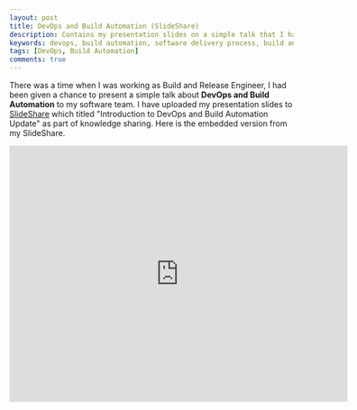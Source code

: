 ```yaml
---
layout: post
title: DevOps and Build Automation (SlideShare)
description: Contains my presentation slides on a simple talk that I had given to my software team which titled Introduction to DevOps and Build Automation Update.
keywords: devops, build automation, software delivery process, build and release
tags: [DevOps, Build Automation]
comments: true
---
```


There was a time when I was working as Build and Release Engineer, I had been given a chance to present a simple talk about **DevOps and Build Automation** to my software team. I have uploaded my presentation slides to [SlideShare](https://www.slideshare.net/HeiswayiNrird/devops-and-build-automation) which titled "Introduction to DevOps and Build Automation Update" as part of knowledge sharing. Here is the embedded version from my SlideShare.

<iframe src="https://www.slideshare.net/HeiswayiNrird/slideshelf" width="600px" height="455px" frameborder="0" marginwidth="0" marginheight="0" scrolling="no" style="border:none;" allowfullscreen webkitallowfullscreen mozallowfullscreen></iframe>
